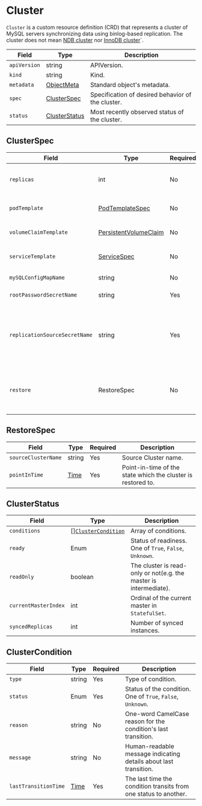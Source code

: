# Cluster

`Cluster` is a custom resource definition (CRD) that represents a cluster of MySQL servers synchronizing data using binlog-based replication.  The cluster does not mean [NDB cluster](https://dev.mysql.com/doc/refman/8.0/en/mysql-cluster.html) nor [InnoDB cluster](https://dev.mysql.com/doc/refman/8.0/en/mysql-innodb-cluster-userguide.html)`.

| Field        | Type                            | Description                                       |
| ------------ | ------------------------------- | ------------------------------------------------- |
| `apiVersion` | string                          | APIVersion.                                       |
| `kind`       | string                          | Kind.                                             |
| `metadata`   | [ObjectMeta]                    | Standard object's metadata.                       |
| `spec`       | [ClusterSpec](#ClusterSpec)     | Specification of desired behavior of the cluster. |
| `status`     | [ClusterStatus](#ClusterStatus) | Most recently observed status of the cluster.     |

ClusterSpec
-----------

| Field                         | Type                    | Required | Description                                                                                                                                                      |
| ----------------------------- | ----------------------- | -------- | ---------------------------------------------------------------------------------------------------------------------------------------------------------------- |
| `replicas`                    | int                     | No       | The number of instances. Available values are 1, 3, and 5. Default value is 1.                                                                                   |
| `podTemplate`                 | [PodTemplateSpec]       | No       | `Pod` template for MySQL server container.                                                                                                                       |
| `volumeClaimTemplate`         | [PersistentVolumeClaim] | No       | `PersistentVolumeClaim` template for MySQL server container.                                                                                                     |
| `serviceTemplate`             | [ServiceSpec]           | No       | `Service` template for endpoints of MySQL server containers.                                                                                                     |
| `mySQLConfigMapName`          | string                  | No       | `ConfigMap` name of MySQL config.                                                                                                                                |
| `rootPasswordSecretName`      | string                  | Yes      | `Secret` name for root user.                                                                                                                                     |
| `replicationSourceSecretName` | string                  | Yes      | `Secret` name which contains replication source info. Keys must appear in [options].<br/> If this field is given, the `Cluster` works as an intermediate master. |
| `restore`                     | RestoreSpec             | No       | Spec to perform PiTR from existing cluster. If this field is filled, start restoring. This field is unable to be updated.                                        |

RestoreSpec
-----------

| Field               | Type   | Required | Description                                                  |
| ------------------- | ------ | -------- | ------------------------------------------------------------ |
| `sourceClusterName` | string | Yes      | Source Cluster name.                                         |
| `pointInTime`       | [Time] | Yes      | Point-in-time of the state which the cluster is restored to. |

ClusterStatus
-------------

| Field                | Type                                      | Description                                                       |
| -------------------- | ----------------------------------------- | ----------------------------------------------------------------- |
| `conditions`         | [][`ClusterCondition`](#ClusterCondition) | Array of conditions.                                              |
| `ready`              | Enum                                      | Status of readiness. One of `True`, `False`, `Unknown`.           |
| `readOnly`           | boolean                                   | The cluster is read-only or not(e.g. the master is intermediate). |
| `currentMasterIndex` | int                                       | Ordinal of the current master in `StatefulSet`.                   |
| `syncedReplicas`     | int                                       | Number of synced instances.                                       |

ClusterCondition
----------------

| Field                | Type   | Required | Description                                                      |
| -------------------- | ------ | -------- | ---------------------------------------------------------------- |
| `type`               | string | Yes      | Type of condition.                                               |
| `status`             | Enum   | Yes      | Status of the condition. One of `True`, `False`, `Unknown`.      |
| `reason`             | string | No       | One-word CamelCase reason for the condition's last transition.   |
| `message`            | string | No       | Human-readable message indicating details about last transition. |
| `lastTransitionTime` | [Time] | Yes      | The last time the condition transits from one status to another. |

[ObjectMeta]: https://kubernetes.io/docs/reference/generated/kubernetes-api/v1.17/#objectmeta-v1-meta
[Time]: https://kubernetes.io/docs/reference/generated/kubernetes-api/v1.17/#time-v1-meta
[PersistentVolumeClaim]: https://kubernetes.io/docs/reference/generated/kubernetes-api/v1.17/#persistentvolumeclaim-v1-core
[PodTemplateSpec]: https://kubernetes.io/docs/reference/generated/kubernetes-api/v1.17/#podtemplatespec-v1-core
[ServiceSpec]: https://kubernetes.io/docs/reference/generated/kubernetes-api/v1.17/#servicespec-v1-core
